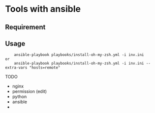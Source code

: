 # Tools with ansible

## Requirement

## Usage

```
    ansible-playbook playbooks/install-oh-my-zsh.yml -i inv.ini
or 
    ansible-playbook playbooks/install-oh-my-zsh.yml -i inv.ini --extra-vars "hosts=remote"
```

TODO
- nginx
- permission (edit)
- python
- ansible
- 